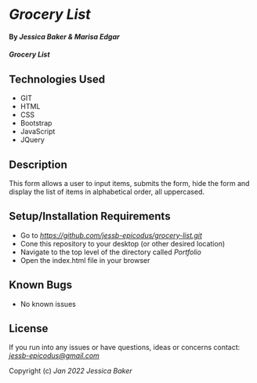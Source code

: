 # _Grocery List_

#### By _**Jessica Baker & Marisa Edgar**_ 

#### _Grocery List_

## Technologies Used

* GIT
* HTML
* CSS
* Bootstrap
* JavaScript
* JQuery

## Description

This form  allows a user to input items, submits the form, hide the form and display the list of items in alphabetical order, all uppercased.

## Setup/Installation Requirements

* Go to _https://github.com/jessb-epicodus/grocery-list.git_
* Cone this repository to your desktop (or other desired location)
* Navigate to the top level of the directory called _Portfolio_
* Open the index.html file in your browser

## Known Bugs

* No known issues

## License

If you run into any issues or have questions, ideas or concerns contact: _<jessb-epicodus@gmail.com>_

Copyright (c) _Jan 2022_ _Jessica Baker_